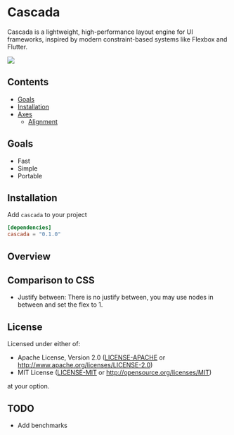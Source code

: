# Cascada

Cascada is a lightweight, high-performance layout engine for UI frameworks, 
inspired by modern constraint-based systems like Flexbox and Flutter. 

<div>
    <a href="https://codecov.io/gh/snubwoody/cascada" > 
     <img src="https://codecov.io/gh/snubwoody/cascada/graph/badge.svg?token=PLYL0VUB5Y"/> 
    </a>
</div>

## Contents
- [Goals](#goals)
- [Installation](#installation)
- [Axes](#axes)
  - [Alignment](#alignment)

## Goals

- Fast
- Simple
- Portable

## Installation
Add `cascada` to your project

```toml
[dependencies]
cascada = "0.1.0"
```

## Overview 

## Comparison to CSS
- Justify between: There is no justify between, you may use nodes in between and set the flex to 1.
## License

Licensed under either of:

- Apache License, Version 2.0 ([LICENSE-APACHE](LICENSE-APACHE) or http://www.apache.org/licenses/LICENSE-2.0)
- MIT License ([LICENSE-MIT](LICENSE-MIT) or http://opensource.org/licenses/MIT)

at your option.

## TODO

- Add benchmarks